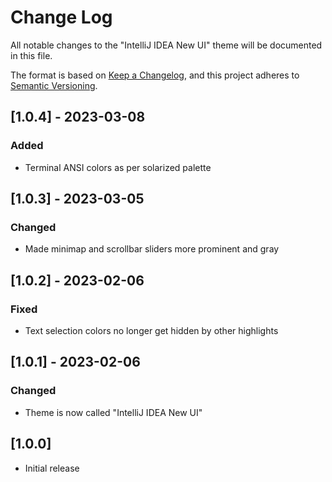 # Change Log

All notable changes to the "IntelliJ IDEA New UI" theme will be documented in this file.

The format is based on [Keep a Changelog](https://keepachangelog.com/en/1.0.0/),
and this project adheres to [Semantic Versioning](https://semver.org/spec/v2.0.0.html).

## [1.0.4] - 2023-03-08

### Added

- Terminal ANSI colors as per solarized palette

## [1.0.3] - 2023-03-05

### Changed

- Made minimap and scrollbar sliders more prominent and gray

## [1.0.2] - 2023-02-06

### Fixed

- Text selection colors no longer get hidden by other highlights

## [1.0.1] - 2023-02-06

### Changed

- Theme is now called "IntelliJ IDEA New UI"

## [1.0.0]

- Initial release
